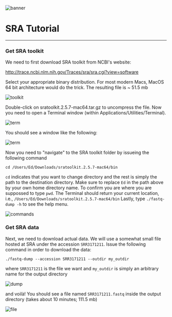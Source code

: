 ![banner](https://raw.githubusercontent.com/microgenomics/tutorials/master/img/microgenomics.png)

# SRA Tutorial
-------------------------


### Get SRA toolkit
We need to first download SRA toolkit from NCBI's website:

http://trace.ncbi.nlm.nih.gov/Traces/sra/sra.cgi?view=software

Select your appropriate binary distribution. For most modern Macs, MacOS 64 bit architecture would do the trick. The resulting file is ~ 51.5 mb

![toolkit](https://raw.githubusercontent.com/microgenomics/tutorials/master/img/sra02.png)

Double-click on sratoolkit.2.5.7-mac64.tar.gz to uncompress the file. Now you need to open a Terminal window (within Applications/Utilities/Terminal). 

![term](https://raw.githubusercontent.com/microgenomics/tutorials/master/img/sra04.png)

You should see a window like the following:

![term](https://raw.githubusercontent.com/microgenomics/tutorials/master/img/sra022.png)

Now you need to "navigate" to the SRA toolkit folder by issueing the following command

	cd /Users/Ed/Downloads/sratoolkit.2.5.7-mac64/bin

`cd`  indicates that you want to change directory and the rest is simply the path to the destination directory. Make sure to replace `Ed` in the path above by your own home directory name. To confirm you are where you are suppossed to type `pwd`. The Terminal should return your current location, i.e., `/Users/Ed/Downloads/sratoolkit.2.5.7-mac64/bin`
Lastly, type `./fastq-dump -h` to see the help menu.

![commands](https://raw.githubusercontent.com/microgenomics/tutorials/master/img/sra03.png)

### Get SRA data

Next, we need to download actual data. We will use a somewhat small file hosted at SRA under the accession `SRR3171211`. Issue the following command in order to download the data:

	./fastq-dump --accession SRR3171211 --outdir my_outdir
where `SRR3171211` is the file we want and `my_outdir` is simply an arbitrary name for the output directory

![dump](https://raw.githubusercontent.com/microgenomics/tutorials/master/img/sra05.png)

and voilà! You should see a file named `SRR3171211.fastq` inside the output directory (takes about 10 minutes; 111.5 mb)

![file](https://raw.githubusercontent.com/microgenomics/tutorials/master/img/sra06.png)
